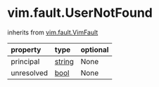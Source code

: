vim.fault.UserNotFound
======================
inherits from [vim.fault.VimFault](docs/vim.fault.VimFault.md)

| property | type | optional |
|:---------|:-----|:---------|
| principal | [string](string.md "string") | None |
| unresolved | [bool](bool.md "bool") | None |
